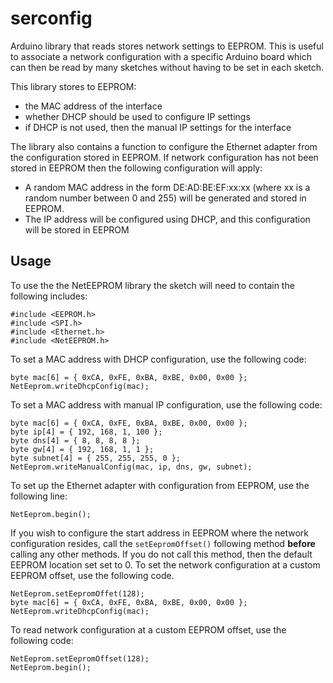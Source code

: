 serconfig
=========

Arduino library that reads stores network settings to EEPROM. This is
useful to associate a network configuration with a specific Arduino
board which can then be read by many sketches without having to be
set in each sketch.

This library stores to EEPROM:
* the MAC address of the interface
* whether DHCP should be used to configure IP settings
* if DHCP is not used, then the manual IP settings for the interface

The library also contains a function to configure the Ethernet adapter
from the configuration stored in EEPROM. If network configuration has
not been stored in EEPROM then the following configuration will apply:
* A random MAC address in the form DE:AD:BE:EF:xx:xx
  (where xx is a random number between 0 and 255) will be generated
  and stored in EEPROM.
* The IP address will be configured using DHCP, and this configuration
  will be stored in EEPROM

Usage
-----

To use the the NetEEPROM library the sketch will need to contain the
following includes:

    #include <EEPROM.h>
    #include <SPI.h>
    #include <Ethernet.h>
    #include <NetEEPROM.h>

To set a MAC address with DHCP configuration, use the following code:

    byte mac[6] = { 0xCA, 0xFE, 0xBA, 0xBE, 0x00, 0x00 };
    NetEeprom.writeDhcpConfig(mac);

To set a MAC address with manual IP configuration, use the following code:

    byte mac[6] = { 0xCA, 0xFE, 0xBA, 0xBE, 0x00, 0x00 };
    byte ip[4] = { 192, 168, 1, 100 };
    byte dns[4] = { 8, 8, 8, 8 };
    byte gw[4] = { 192, 168, 1, 1 };
    byte subnet[4] = { 255, 255, 255, 0 };
    NetEeprom.writeManualConfig(mac, ip, dns, gw, subnet);

To set up the Ethernet adapter with configuration from EEPROM, use the
following line:

    NetEeprom.begin();

If you wish to configure the start address in EEPROM where the network
configuration resides, call the `setEepromOffset()` following method 
**before** calling any other methods. If you do not call this method, then
the default EEPROM location set set to 0. To set the network configuration at
a custom EEPROM offset, use the following code.

    NetEeprom.setEepromOffet(128);
    byte mac[6] = { 0xCA, 0xFE, 0xBA, 0xBE, 0x00, 0x00 };
    NetEeprom.writeDhcpConfig(mac);

To read network configuration at a custom EEPROM offset, use the following
code:

    NetEeprom.setEepromOffset(128);
    NetEeprom.begin();